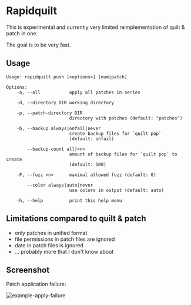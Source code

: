 # Rapidquilt

This is experimental and currently very limited reimplementation of quilt & patch in one.

The goal is to be very fast.


## Usage

    Usage: rapidquilt push [<options>] [num|patch]

    Options:
        -a, --all           apply all patches in series

        -d, --directory DIR working directory

        -p, --patch-directory DIR
                            directory with patches (default: "patches")

        -b, --backup always|onfail|never
                            create backup files for `quilt pop`
                            (default: onfail)

            --backup-count all|<n>
                            amount of backup files for `quilt pop` to create
                            (default: 100)

        -F, --fuzz <n>      maximal allowed fuzz (default: 0)

            --color always|auto|never
                            use colors in output (default: auto)

        -h, --help          print this help menu


## Limitations compared to quilt & patch

* only patches in unified format
* file permissions in patch files are ignored
* date in patch files is ignored
* ... probably more that I don't know about

## Screenshot

Patch application failure:

![example-apply-failure](https://raw.githubusercontent.com/michalsrb/rapidquilt/master/doc/example-apply-failure.png "Example Apply Failure")

